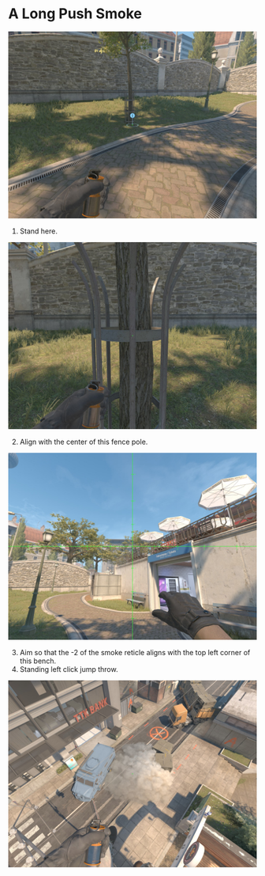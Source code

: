 # A Long Push Smoke

![Spot](./pos.jpg)

1. Stand here.

![Align](./align.jpg)

2. Align with the center of this fence pole.

![Aim](./aim.jpg)

3. Aim so that the -2 of the smoke reticle aligns with the top left corner of this bench.
4. Standing left click jump throw.

![Result](./res.jpg)